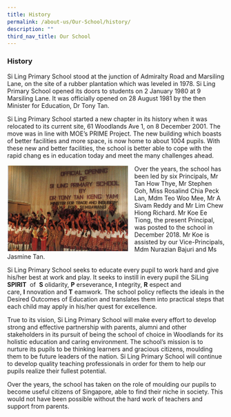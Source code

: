```yaml
---
title: History
permalink: /about-us/Our-School/history/
description: ""
third_nav_title: Our School
---
```

### History

Si Ling Primary School stood at the junction of Admiralty Road and Marsiling Lane, on the site of a rubber plantation which was leveled in 1978. Si Ling Primary School opened its doors to students on 2 January 1980 at 9 Marsiling Lane. It was officially opened on 28 August 1981 by the then Minister for Education, Dr Tony Tan.

Si Ling Primary School started a new chapter in its history when it was relocated to its current site, 61 Woodlands Ave 1, on 8 December 2001. The move was in line with MOE’s PRIME Project. The new building which boasts of better facilities and more space, is now home to about 1004 pupils. With these new and better facilities, the school is better able to cope with the rapid chang es in education today and meet the many challenges ahead.

 <img src="/images/history.png" style="width:280px;height:200px;margin-right:15px;" align = "left">

Over the years, the school has been led by six Principals, Mr Tan How Thye, Mr Stephen Goh, Miss Rosalind Chia Peck Lan, Mdm Teo Woo Mee, Mr A Sivam Reddy and Mr Lim Chew Hiong Richard. Mr Koe Ee Tiong, the present Principal, was posted to the school in December 2018. Mr Koe is assisted by our Vice-Principals, Mdm Nurazian Bajuri and Ms Jasmine Tan.

Si Ling Primary School seeks to educate every pupil to work hard and give his/her best at work and play. It seeks to instill in every pupil the SiLing  **SPIRIT**  of   **S** olidarity, **P** erseverance, **I** ntegrity, **R** espect and care, **I** nnovation and **T** eamwork. The school policy reflects the ideals in the Desired Outcomes of Education and translates them into practical steps that each child may apply in his/her quest for excellence.

True to its vision, Si Ling Primary School will make every effort to develop strong and effective partnership with parents, alumni and other stakeholders in its pursuit of being the school of choice in Woodlands for its holistic education and caring environment. The school’s mission is to nurture its pupils to be thinking learners and gracious citizens, moulding them to be future leaders of the nation. Si Ling Primary School will continue to develop quality teaching professionals in order for them to help our pupils realize their fullest potential.

Over the years, the school has taken on the role of moulding our pupils to become useful citizens of Singapore, able to find their niche in society. This would not have been possible without the hard work of teachers and support from parents.